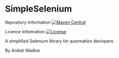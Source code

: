 # SimpleSelenium

Repository Information
[![Maven Central](https://maven-badges.herokuapp.com/maven-central/com.github.AniketDevloper1/com.github.SimpleSelenium/badge.svg)](https://maven-badges.herokuapp.com/maven-central/com.github.AniketDevloper1/com.github.SimpleSelenium/)


Licence Infomration
[![License](http://img.shields.io/:license-apache-blue.svg)](http://www.apache.org/licenses/LICENSE-2.0.html)

A simplified Selenium library for automation devlopers. 

By Aniket Wadkar
